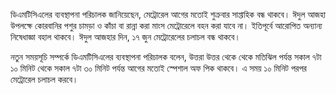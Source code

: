ডিএমটিসিএলের ব্যবস্থাপনা পরিচালক জানিয়েছেন, মেট্রোরেল আগের মতোই শুক্রবার সাপ্তাহিক বন্ধ থাকবে। ঈদুল আজহা উপলক্ষে কোরবানির পশুর চামড়া ও কাঁচা বা রান্না করা মাংস মেট্রোরেলে বহন করা যাবে না। ইতিপূর্বে আরোপিত অন্যান্য নিষেধাজ্ঞা বহাল থাকবে। ঈদুল আজহার দিন, ১৭ জুন মেট্রোরেলের চলাচল বন্ধ থাকবে।

নতুন সময়সূচি সম্পর্কে ডিএমটিসিএলের ব্যবস্থাপনা পরিচালক বলেন, উত্তরা উত্তর থেকে থেকে মতিঝিল পর্যন্ত সকাল ৭টা ১০ মিনিট থেকে সকাল ৭টা ৩০ মিনিট পর্যন্ত আগের মতোই স্পেশাল অফ পিক থাকবে। এ সময় ১০ মিনিট পরপর মেট্রোরেল চলাচল করবে।
